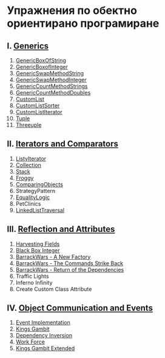 # Упражнения по обектно ориентирано програмиране

## I. [Generics](https://judge.softuni.bg/Contests/248/Generics-Exercise)
1. [GenericBoxOfString](GenericBoxOfString.zip)
2. [GenericBoxofInteger](GenericBoxofInteger.zip)
3. [GenericSwapMethodString](GenericSwapMethodString.zip)
4. [GenericSwapMethodInteger](GenericSwapMethodInteger.zip)
5. [GenericCountMethodStrings](GenericCountMethodStrings.zip)
6. [GenericCountMethodDoubles](GenericCountMethodDoubles.zip)
7. [CustomList](CustomList.zip)
8. [CustomListSorter](CustomListSorter.zip)
9. [CustomListIterator](CustomListIterator.zip)
10. [Tuple](Tuple.zip)
11. [Threeuple](Threeuple.zip)

## II. [Iterators and Comparators](https://judge.softuni.bg/Contests/253/Iterators-and-Comparators-Exercise)
1. [ListyIterator](ListyIterator.zip)
2. [Collection](Collection.zip)
3. [Stack](Stack.zip)
4. [Froggy](Froggy.zip)
5. [ComparingObjects](ComparingObjects.zip)
6. StrategyPattern
7. [EqualityLogic](EqualityLogic.zip)
8. PetClinics
9. [LinkedListTraversal](LinkedListTraversal.zip)

## III. [Reflection and Attributes](https://judge.softuni.bg/Contests/263/Reflection-and-Attributes-Exercise)
1. [Harvesting Fields](HarvestingFields.zip)
2. [Black Box Integer](BlackBoxInteger.zip)
3. [BarrackWars - A New Factory](BarracksWarsANewFactory.zip)
4. [BarrackWars - The Commands Strike Back](BarracksWarsTheCommandsStrikeBack.zip)
5. [BarrackWars - Return of the Dependencies](BarracksWarsReturnOfTheDependencies.zip)
6. Traffic Lights
7. Inferno Infinity
8. Create Custom Class Attribute

## IV. [Object Communication and Events](https://judge.softuni.bg/Contests/257/Object-Communication-and-Events-Exercise)
1. [Event Implementation](EventImplementation.zip)
2. [Kings Gambit](KingsGambit.zip)
3. [Dependency Inversion](DependencyInversion.zip)
4. [Work Force](WorkForce.zip)
5. [Kings Gambit Extended](KingsExtendedGambit.zip)

